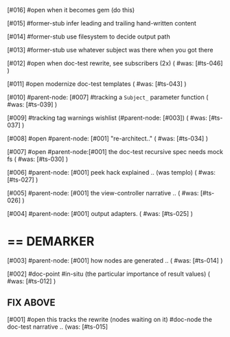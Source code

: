 [#016] #open when it becomes gem (do this)

[#015] #former-stub infer leading and trailing hand-written content

[#014] #former-stub use filesystem to decide output path

[#013] #former-stub use whatever subject was there when you got there

[#012] #open when doc-test rewrite, see subscribers (2x)
             ( #was: [#ts-046] )

[#011] #open modernize doc-test templates
             ( #was: [#ts-043] )

[#010]       #parent-node: [#007] #tracking a `Subject_` parameter function
             ( #was: [#ts-039] )

[#009]       #tracking tag warnings wishlist (#parent-node: [#003])
             ( #was: [#ts-037] )

[#008] #open #parent-node: [#001] "re-architect.."
             ( #was: [#ts-034] )

[#007] #open #parent-node:[#001] the doc-test recursive spec needs mock fs
             ( #was: [#ts-030] )


[#006]       #parent-node: [#001] peek hack explained .. (was templo)
             ( #was: [#ts-027] )

[#005]       #parent-node: [#001] the view-controller narrative ..
             ( #was: [#ts-026] )


[#004]       #parent-node: [#001] output adapters.
             ( #was: [#ts-025] )

# == DEMARKER

[#003]       #parent-node: [#001] how nodes are generated ..
             ( #was: [#ts-014] )


[#002]       #doc-point #in-situ (the particular importance of result values)
             ( #was: [#ts-012] )

## FIX ABOVE

[#001] #open this tracks the rewrite (nodes waiting on it)
             #doc-node the doc-test narrative ..
             (was: [#ts-015]
